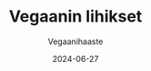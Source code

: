 ---
title: "Vegaanin lihikset"
image: "https://vegaanibotti.lauravuo.me/2024/06/2024-06-27_small.png"
date: 2024-06-27
receipt_url: "https://vegaanihaaste.fi/reseptit/vegaanin-lihikset"
author: "Vegaanihaaste"
---